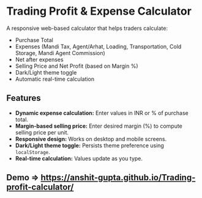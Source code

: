 # Trading Profit & Expense Calculator

A responsive web-based calculator that helps traders calculate:

- Purchase Total
- Expenses (Mandi Tax, Agent/Arhat, Loading, Transportation, Cold Storage, Mandi Agent Commission)
- Net after expenses
- Selling Price and Net Profit (based on Margin %)
- Dark/Light theme toggle
- Automatic real-time calculation

## Features

- **Dynamic expense calculation:** Enter values in INR or % of purchase total.
- **Margin-based selling price:** Enter desired margin (%) to compute selling price per unit.
- **Responsive design:** Works on desktop and mobile screens.
- **Dark/Light theme toggle:** Persists theme preference using `localStorage`.
- **Real-time calculation:** Values update as you type.

## Demo =>   https://anshit-gupta.github.io/Trading-profit-calculator/
